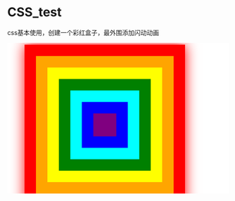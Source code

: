 # CSS_test
css基本使用，创建一个彩红盒子，最外围添加闪动动画

![image](https://github.com/jennyLZ/CSS_test/raw/master/css_image.png)